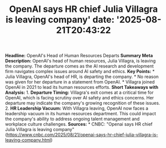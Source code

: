 ﻿---
title: "OpenAI says HR chief Julia Villagra is leaving company'
date: '2025-08-21T20:43:22"
category: "Markets"
summary: ""
slug: "openai says hr chief julia villagra is leaving company"
source_urls:
  - "https://www.cnbc.com/2025/08/21/openai-says-hr-chief-julia-villagra-is-leaving-company.html"
seo:
  title: "OpenAI says HR chief Julia Villagra is leaving company | Hash n Hedge'
  description: '"
  keywords: ["news", "markets", "brief"]
---
**Headline:** OpenAI's Head of Human Resources Departs  **Summary Meta Description:** OpenAI's head of human resources, Julia Villagra, is leaving the company. The departure comes as the AI research and development firm navigates complex issues around AI safety and ethics.  **Key Points:**  * Julia Villagra, OpenAI's head of HR, is departing the company. * No reason was given for her departure in a statement from OpenAI. * Villagra joined OpenAI in 2021 to lead its human resources efforts.  **Short Takeaways with Analysis:**  1. **Departure Timing:** Villagra's exit comes at a critical time for OpenAI, which is facing scrutiny over AI safety and ethics concerns. Her departure may indicate the company's growing recognition of these issues. 2. **HR Leadership Vacuum:** With Villagra leaving, OpenAI now faces a leadership vacuum in its human resources department. This could impact the company's ability to address ongoing talent management and workplace culture challenges.  **Sources:**  * CNBC: "Openai says HR chief Julia Villagra is leaving company" (https://www.cnbc.com/2025/08/21/openai-says-hr-chief-julia-villagra-is-leaving-company.html) 

